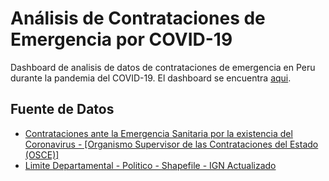 # Análisis de Contrataciones de Emergencia por COVID-19

Dashboard de analisis de datos de contrataciones de emergencia en Peru durante la pandemia del COVID-19. El dashboard se encuentra [aqui](https://peru-contratos-covid.herokuapp.com).

## Fuente de Datos
- [Contrataciones ante la Emergencia Sanitaria por la existencia del Coronavirus - [Organismo Supervisor de las Contrataciones del Estado (OSCE)] ](https://www.datosabiertos.gob.pe/dataset/contrataciones-ante-la-emergencia-sanitaria-por-la-existencia-del-coronavirus-organismo)
- [Limite Departamental - Politico - Shapefile - IGN Actualizado](https://www.geogpsperu.com/2018/02/limite-departamental-politico-shapefile.html)




